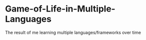 # Game-of-Life-in-Multiple-Languages
The result of me learning multiple languages/frameworks over time
